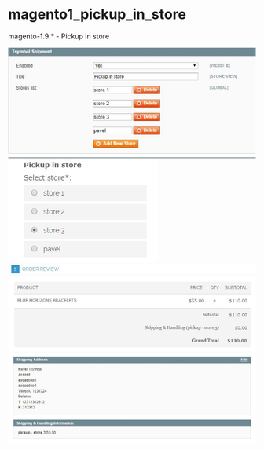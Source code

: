 # magento1_pickup_in_store
magento-1.9.* - Pickup in store 

![Image alt](https://github.com/Pavel-Tsymbal/magento1_pickup_in_store/blob/master/img/1.5.JPG)
![Image alt](https://github.com/Pavel-Tsymbal/magento1_pickup_in_store/blob/master/img/1.1.JPG)
![Image alt](https://github.com/Pavel-Tsymbal/magento1_pickup_in_store/blob/master/img/1.3.JPG)
![Image alt](https://github.com/Pavel-Tsymbal/magento1_pickup_in_store/blob/master/img/1.4.JPG)

